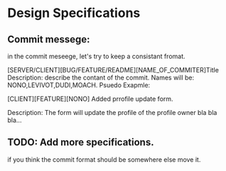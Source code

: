 # Design Specifications

## Commit messege:
in the commit meseege, let's try to keep a consistant fromat.


[SERVER/CLIENT][BUG/FEATURE/README][NAME_OF_COMMITER]Title
Description: describe the contant of the commit.
Names will be: NONO,LEVIVOT,DUDI,MOACH.
Psuedo Exapmle:


[CLIENT][FEATURE][NONO] Added prrofile update form.

Description: The form will update the profile of the profile owner bla bla bla...

## TODO: Add more specifications. 
if you think the commit format should be somewhere else move it.

